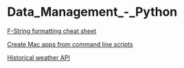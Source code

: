 # Data_Management_-_Python

[F-String formatting cheat sheet](https://fstring.help/cheat/)

[Create Mac apps from command line scripts](http://www.sveinbjorn.org/platypus/)


[Historical weather API](https://open-meteo.com/en/docs/historical-weather-api)
